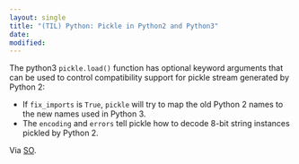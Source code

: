 ```yaml
---
layout: single
title: "(TIL) Python: Pickle in Python2 and Python3"
date:
modified:
---
```


The python3 `pickle.load()` function has optional keyword arguments that can be used to control compatibility support for pickle stream generated by Python 2:

* If `fix_imports` is `True`, `pickle` will try to map the old Python 2 names to the new names used in Python 3.
* The `encoding` and `errors` tell pickle how to decode 8-bit string instances pickled by Python 2.

Via [SO](https://stackoverflow.com/a/28218598).
